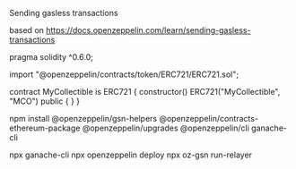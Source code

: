 Sending gasless transactions

based on https://docs.openzeppelin.com/learn/sending-gasless-transactions


pragma solidity ^0.6.0;

import "@openzeppelin/contracts/token/ERC721/ERC721.sol";

contract MyCollectible is ERC721 {
    constructor() ERC721("MyCollectible", "MCO") public {
    }
}

 npm install  @openzeppelin/gsn-helpers @openzeppelin/contracts-ethereum-package @openzeppelin/upgrades @openzeppelin/cli ganache-cli



npx ganache-cli
npx openzeppelin deploy
npx oz-gsn run-relayer

